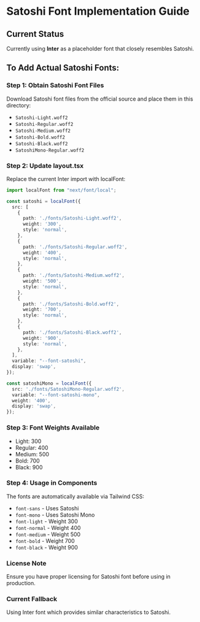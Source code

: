# Satoshi Font Implementation Guide

## Current Status
Currently using **Inter** as a placeholder font that closely resembles Satoshi.

## To Add Actual Satoshi Fonts:

### Step 1: Obtain Satoshi Font Files
Download Satoshi font files from the official source and place them in this directory:
- `Satoshi-Light.woff2`
- `Satoshi-Regular.woff2`
- `Satoshi-Medium.woff2`
- `Satoshi-Bold.woff2`
- `Satoshi-Black.woff2`
- `SatoshiMono-Regular.woff2`

### Step 2: Update layout.tsx
Replace the current Inter import with localFont:

```typescript
import localFont from "next/font/local";

const satoshi = localFont({
  src: [
    {
      path: './fonts/Satoshi-Light.woff2',
      weight: '300',
      style: 'normal',
    },
    {
      path: './fonts/Satoshi-Regular.woff2',
      weight: '400',
      style: 'normal',
    },
    {
      path: './fonts/Satoshi-Medium.woff2',
      weight: '500',
      style: 'normal',
    },
    {
      path: './fonts/Satoshi-Bold.woff2',
      weight: '700',
      style: 'normal',
    },
    {
      path: './fonts/Satoshi-Black.woff2',
      weight: '900',
      style: 'normal',
    },
  ],
  variable: "--font-satoshi",
  display: 'swap',
});

const satoshiMono = localFont({
  src: './fonts/SatoshiMono-Regular.woff2',
  variable: "--font-satoshi-mono",
  weight: '400',
  display: 'swap',
});
```

### Step 3: Font Weights Available
- Light: 300
- Regular: 400
- Medium: 500
- Bold: 700
- Black: 900

### Step 4: Usage in Components
The fonts are automatically available via Tailwind CSS:
- `font-sans` - Uses Satoshi
- `font-mono` - Uses Satoshi Mono
- `font-light` - Weight 300
- `font-normal` - Weight 400
- `font-medium` - Weight 500
- `font-bold` - Weight 700
- `font-black` - Weight 900

### License Note
Ensure you have proper licensing for Satoshi font before using in production.

### Current Fallback
Using Inter font which provides similar characteristics to Satoshi.
